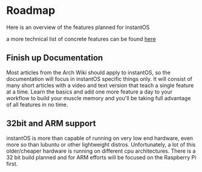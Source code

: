 # Roadmap

Here is an overview of the features planned for instantOS

a more technical list of concrete features can be found [here](https://github.com/instantOS/instantOS/projects/1)

## Finish up Documentation

Most articles from the Arch Wiki should apply to instantOS, so the documentation will focus in instantOS specific things only. 
It will consist of many short articles with a video and text version that teach a single feature at a time. Learn the basics and add one more feature a day to your workflow to build your muscle memory and you'll be taking full advantage of all features in no time. 

## 32bit and ARM support

instantOS is more than capable of running on very low end hardware, even more so than lubuntu or other lightweight distros. 
Unfortunately, a lot of this older/cheaper hardware is running on different cpu architectures. 
There is a 32 bit build planned and for ARM efforts will be focused on the Raspberry Pi first. 

